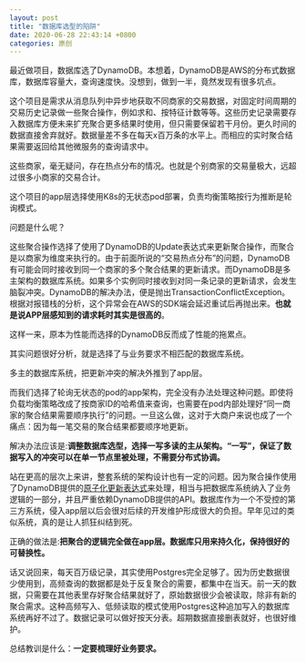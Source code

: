 ```yaml
---
layout: post
title: "数据库选型的陷阱"
date: 2020-06-28 22:43:14 +0800
categories: 原创
---
```


最近做项目，数据库选了DynamoDB。本想着，DynamoDB是AWS的分布式数据库，数据库容量大，查询速度快。没想到，做到一半，竟然发现有很多坑点。

这个项目是需求从消息队列中异步地获取不同商家的交易数据，对固定时间周期的交易历史记录做一些聚合操作，例如求和、按特征计数等等。这些历史记录需要存入数据库方便未来扩充聚合更多结果时使用，但只需要保留若干月份。更久时间的数据直接舍弃就好。数据量差不多在每天x百万条的水平上。而相应的实时聚合结果需要返回给其他微服务的查询请求中。

这些商家，毫无疑问，存在热点分布的情况。也就是个别商家的交易量极大，远超过很多小商家的交易合计。

这个项目的app层选择使用K8s的无状态pod部署，负责均衡策略按行为推断是轮询模式。

问题是什么呢？

这些聚合操作选择了使用了DynamoDB的Update表达式来更新聚合操作，而聚合是以商家为维度来执行的。由于前面所说的“交易热点分布”的问题，DynamoDB有可能会同时接收到同一个商家的多个聚合结果的更新请求。而DynamoDB是多主架构的数据库系统。如果多个实例同时接收到对同一条记录的更新请求，会发生脑裂冲突。DynamoDB的解决办法，便是抛出TransactionConflictException。根据对报错栈的分析，这个异常会在AWS的SDK端会延迟重试后再抛出来。__也就是说APP层感知到的请求耗时其实是很高的__。

这样一来，原本为性能而选择的DynamoDB反而成了性能的拖累点。

其实问题很好分析，就是选择了与业务要求不相匹配的数据库系统。

多主的数据库系统，把更新冲突的解决外推到了app层。

而我们选择了轮询无状态的pod的app架构，完全没有办法处理这种问题。即使将负载均衡策略改成了按商家ID的哈希值来查询，也需要在pod内部处理好“同一商家的聚合结果需要顺序执行”的问题。一旦这么做，这对于大商户来说也成了一个痛点：因为每一笔交易的聚合结果都要顺序地更新。

解决办法应该是:__调整数据库选型，选择一写多读的主从架构。“一写”，保证了数据写入的冲突可以在单一节点里被处理，不需要分布式协调。__

站在更高的层次上来讲，整套系统的架构设计也有一定的问题。因为聚合操作使用了DynamoDB提供的[原子化更新表达式](https://docs.aws.amazon.com/amazondynamodb/latest/developerguide/Expressions.UpdateExpressions.html)来处理，相当与把数据库系统纳入了业务逻辑的一部分，并且严重依赖DynamoDB提供的API。数据库作为一个不受控的第三方系统，侵入app层以后会很对后续的开发维护形成很大的负担。早年见过的类似系统，真的是让人抓狂纠结到死。

正确的做法是:__把聚合的逻辑完全做在app层。数据库只用来持久化，保持很好的可替换性。__

话又说回来，每天百万级记录，其实使用Postgres完全足够了。因为历史数据很少使用到，高频查询的数据都是处于反复聚合的需要，都集中在当天。前一天的数据，只需要在其他表里存好聚合结果就好了，原始数据很少会被读取，除非有新的聚合需求。这种高频写入、低频读取的模式使用Postgres这种追加写入的数据库系统再好不过了。数据记录可以做好按天分表。超期数据直接删表就好，也很好维护。

总结教训是什么：__一定要梳理好业务要求。__
